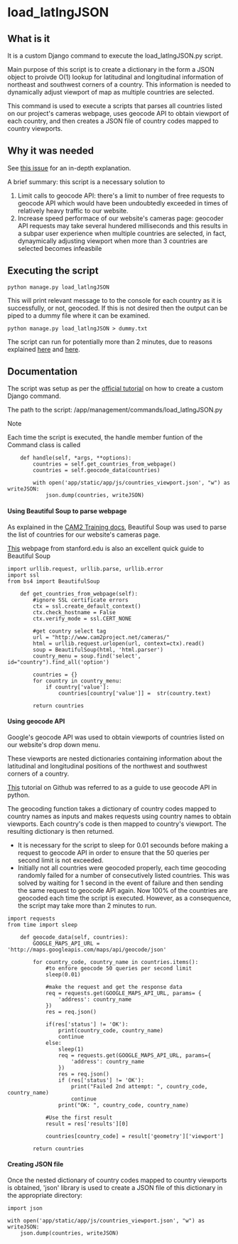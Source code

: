 # load_latlngJSON

## What is it
It is a custom Django command to execute the load_latlngJSON.py script. 

Main purpose of this script is to create a dictionary in the form a JSON object to proivde O(1) lookup for latitudinal and longitudinal information of  northeast and southwest corners of a country. This information is needed to dynamically adjust viewport of map as multiple countries are selected.

This command is used to execute a scripts that parses all countries listed on our project's cameras webpage, uses geocode API to obtain viewport of each country, and then creates a JSON file of country codes mapped to country viewports.

## Why it was needed
See [this issue](https://github.com/PurdueCAM2Project/CAM2WebUI/issues/95) for an in-depth explanation.

A brief summary: this script is a necessary solution to 
1. Limit calls to geocode API: there's a limit to number of free requests to geocode API which would have been undoubtedly exceeded in times of relatively heavy traffic to our website.
2. Increase speed performace of our website's cameras page: geocoder API requests may take several hundered milliseconds and this results in a subpar user experience when multiple countries are selected, in fact, dynaymically adjusting viewport when more than 3 countries are selected becomes infeasbile

## Executing the script

```
python manage.py load_latlngJSON
```

This will print relevant message to to the console for each country as it is successfully, or not, geocoded. If this is not desired then the output can be piped to a dummy file where it can be examined. 

```
python manage.py load_latlngJSON > dummy.txt
```

The script can run for potentially more than 2 minutes, due to reasons explained [here](#delay_reason) and [here](https://github.com/PurdueCAM2Project/CAM2WebUI/commit/b725343182ae964cbd2a3a44cb72d379a11b4c2e).

## Documentation

The script was setup as per the [official tutorial](https://docs.djangoproject.com/en/dev/howto/custom-management-commands/) on how to create a custom Django command.

The path to the script: /app/management/commands/load_latlngJSON.py

<div class="admonition note">
<p class="first admonition-title">Note</p>
<p class="last"Tthe path to the script, the 'Command' class definition and the 'handle' member function definition must not be modified as they are necessary for the custom command to be recognized by Django.
.</p>
</div>

Each time the script is executed, the handle member funtion of the Command class is called

```
    def handle(self, *args, **options):
        countries = self.get_countries_from_webpage()
        countries = self.geocode_data(countries)

        with open('app/static/app/js/countries_viewport.json', "w") as writeJSON:
            json.dump(countries, writeJSON)
```
#### Using Beautiful Soup to parse webpage

As explained in the [CAM2 Training docs](https://github.com/PurdueCAM2Project/Training#introduction-to-beautiful-soup-and-selenium), Beautiful Soup was used to parse the list of countries for our website's cameras page.

[This](http://web.stanford.edu/~zlotnick/TextAsData/Web_Scraping_with_Beautiful_Soup.html) webpage from stanford.edu is also an excellent quick guide to Beautiful Soup
```
import urllib.request, urllib.parse, urllib.error
import ssl
from bs4 import BeautifulSoup
```
```
    def get_countries_from_webpage(self):
        #ignore SSL certificate errors
        ctx = ssl.create_default_context()
        ctx.check_hostname = False
        ctx.verify_mode = ssl.CERT_NONE

        #get country select tag
        url = "http://www.cam2project.net/cameras/"
        html = urllib.request.urlopen(url, context=ctx).read()
        soup = BeautifulSoup(html, 'html.parser')
        country_menu = soup.find('select', id="country").find_all('option')

        countries = {}
        for country in country_menu:
            if country['value']:
                countries[country['value']] =  str(country.text)

        return countries
```

#### Using geocode API
Google's geocode API was used to obtain viewports of countries listed on our website's drop down menu. 

These viewports are nested dictionaries containing information about the latitudinal and longitudinal positions of the northwest and southwest corners of a country.

[This](https://gist.github.com/pnavarrc/5379521) tutorial on Github was referred to as a guide to use geocode API in python.

The geocoding function takes a dictionary of country codes mapped to country names as inputs and makes requests using country names to obtain viewports. Each country's code is then mapped to country's viewport. The resulting dictionary is then returned.

- It is necessary for the script to sleep for 0.01 secounds before making a request to geocode API in order to ensure that the 50 queries per second limit is not exceeded.
- <a name="delay_reason">Initially not all countries were geocoded properly, each time geocoding randomly failed for a number of consecutively listed countries. This was solved by waiting for 1 second in the event of failure and then sending the same request to geocode API again. Now 100% of the countries are geocoded each time the script is executed. However, as a consequence, the script may take more than 2 minutes to run.</a>

```
import requests
from time import sleep
```
```
    def geocode_data(self, countries):
        GOOGLE_MAPS_API_URL = 'http://maps.googleapis.com/maps/api/geocode/json'

        for country_code, country_name in countries.items():
            #to enfore geocode 50 queries per second limit
            sleep(0.01)

            #make the request and get the response data
            req = requests.get(GOOGLE_MAPS_API_URL, params= {
                'address': country_name
            })
            res = req.json()

            if(res['status'] != 'OK'):
                print(country_code, country_name)
                continue
            else:
                sleep(1)
                req = requests.get(GOOGLE_MAPS_API_URL, params={
                    'address': country_name
                })
                res = req.json()
                if (res['status'] != 'OK'):
                    print("Failed 2nd attempt: ", country_code, country_name)
                    continue
                print("OK: ", country_code, country_name)

            #Use the first result
            result = res['results'][0]

            countries[country_code] = result['geometry']['viewport']

        return countries
```

#### Creating JSON file

Once the nested dictionary of country codes mapped to country viewports is obtained, 'json' library is used to create a JSON file of this dictionary in the appropriate directory:

```
import json
```
```
with open('app/static/app/js/countries_viewport.json', "w") as writeJSON:
    json.dump(countries, writeJSON)
```

